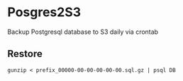 # Posgres2S3
Backup Postgresql database to S3 daily via crontab 

## Restore
`gunzip < prefix_00000-00-00-00-00-00.sql.gz | psql DB`
